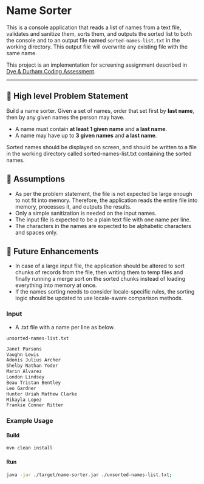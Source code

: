 # Name Sorter

This is a console application that reads a list of names from a text file, validates and sanitize them, sorts them, and outputs the sorted list to both the console and to an output file named `sorted-names-list.txt` in the working directory. 
This output file will overwrite any existing file with the same name.

This project is an implementation for screening assignment described in [Dye & Durham Coding Assessment](https://track.pstmrk.it/3s/app.pinpointhq.com%2Frails%2Factive_storage%2Fblobs%2FeyJfcmFpbHMiOnsibWVzc2FnZSI6IkJBaHBCTW5odlFJPSIsImV4cCI6bnVsbCwicHVyIjoiYmxvYl9pZCJ9fQ%3D%3D--a9f6d2d43c6383f5497a95666a63972821f6f1a3%2Fc-sharp-assessment.pdf/h0sH/36C-AQ/AQ/6666c7d0-6f5d-4b57-bb89-6156ef9b8a67/2/WgDf1Zc6_x).

---

## 📖 High level Problem Statement

Build a name sorter. Given a set of names, order that set first by **last name**, then by any given names the person may have.
- A name must contain **at least 1 given name** and **a last name**.
- A name may have up to **3 given names** and **a last name**.

Sorted names should be displayed on screen, and should be written to a file in the working directory called sorted-names-list.txt containing the sorted names.

## 📖 Assumptions
- As per the problem statement, the file is not expected be large enough to not fit into memory. Therefore, the application reads the entire file into memory, processes it, and outputs the results.
- Only a simple sanitization is needed on the input names.
- The input file is expected to be a plain text file with one name per line.
- The characters in the names are expected to be alphabetic characters and spaces only.

## 📖 Future Enhancements
- In case of a large input file, the application should be altered to sort chunks of records from the file, then writing them to temp files and finally running a merge sort on the sorted chunks instead of loading everything into memory at once.
- If the names sorting needs to consider locale-specific rules, the sorting logic should be updated to use locale-aware comparison methods.

### Input
- A .txt file with a name per line as below.

`unsorted-names-list.txt`

```txt
Janet Parsons
Vaughn Lewis
Adonis Julius Archer
Shelby Nathan Yoder
Marin Alvarez
London Lindsey
Beau Tristan Bentley
Leo Gardner
Hunter Uriah Mathew Clarke
Mikayla Lopez
Frankie Conner Ritter
```

### Example Usage

#### Build
```bash
mvn clean install
```

#### Run
```bash
java -jar ./target/name-sorter.jar ./unsorted-names-list.txt;
```